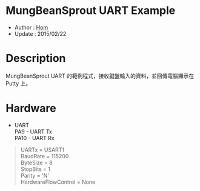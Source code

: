 MungBeanSprout UART Example
========
* Author  : [Hom](http://about.me/Hom)
* Update  : 2015/02/22

Description
========
MungBeanSprout UART 的範例程式，接收鍵盤輸入的資料，並回傳電腦顯示在 Putty 上。

Hardware
========
* UART  
PA9  - UART Tx  
PA10 - UART Rx  
> UARTx = USART1  
> BaudRate = 115200  
> ByteSize = 8  
> StopBits = 1  
> Parity = 'N'  
> HardwareFlowControl = None  
